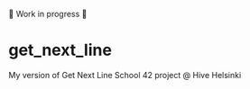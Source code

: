 🚧 Work in progress 🚧 

# get_next_line

My version of Get Next Line School 42 project @ Hive Helsinki

